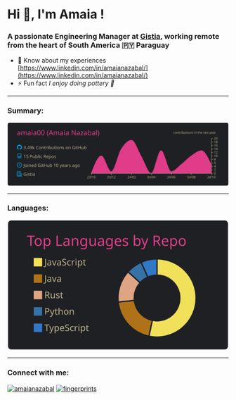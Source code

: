 # Hi 👋, I'm Amaia !
### A passionate Engineering Manager at [Gistia](https://www.gistia.com/), working remote from the heart of South America 🇵🇾 Paraguay

- 📄 Know about my experiences [https://www.linkedin.com/in/amaianazabal/](https://www.linkedin.com/in/amaianazabal/)
- ⚡ Fun fact *I enjoy doing pottery 🏺*

---
### Summary:
![](https://raw.githubusercontent.com/amaia00/amaia00/main/profile-summary-card-output/bear/0-profile-details.svg)


---
### Languages:
![](https://raw.githubusercontent.com/amaia00/amaia00/main/profile-summary-card-output/bear/1-repos-per-language.svg)

---
### Connect with me:
<a href="https://linkedin.com/in/amaianazabal" target="blank"><img align="center" src="https://raw.githubusercontent.com/rahuldkjain/github-profile-readme-generator/master/src/images/icons/Social/linked-in-alt.svg" alt="amaianazabal" height="30" width="40" /></a>
<a href="https://stackoverflow.com/users/fingerprints" target="blank"><img align="center" src="https://raw.githubusercontent.com/rahuldkjain/github-profile-readme-generator/master/src/images/icons/Social/stack-overflow.svg" alt="fingerprints" height="30" width="40" /></a>
